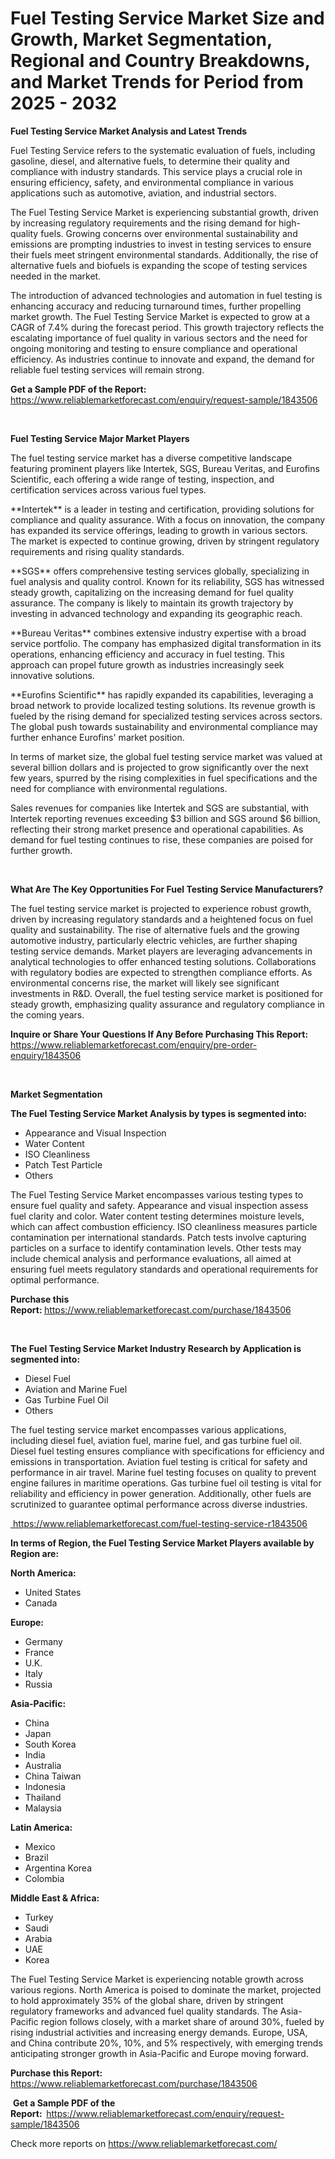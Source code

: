 <p><h1>Fuel Testing Service Market Size and Growth, Market Segmentation, Regional and Country Breakdowns, and Market Trends for Period from 2025 -  2032</h1></p><p><strong>Fuel Testing Service Market Analysis and Latest Trends</strong></p>
<p><p>Fuel Testing Service refers to the systematic evaluation of fuels, including gasoline, diesel, and alternative fuels, to determine their quality and compliance with industry standards. This service plays a crucial role in ensuring efficiency, safety, and environmental compliance in various applications such as automotive, aviation, and industrial sectors.</p><p>The Fuel Testing Service Market is experiencing substantial growth, driven by increasing regulatory requirements and the rising demand for high-quality fuels. Growing concerns over environmental sustainability and emissions are prompting industries to invest in testing services to ensure their fuels meet stringent environmental standards. Additionally, the rise of alternative fuels and biofuels is expanding the scope of testing services needed in the market.</p><p>The introduction of advanced technologies and automation in fuel testing is enhancing accuracy and reducing turnaround times, further propelling market growth. The Fuel Testing Service Market is expected to grow at a CAGR of 7.4% during the forecast period. This growth trajectory reflects the escalating importance of fuel quality in various sectors and the need for ongoing monitoring and testing to ensure compliance and operational efficiency. As industries continue to innovate and expand, the demand for reliable fuel testing services will remain strong.</p></p>
<p><strong>Get a Sample PDF of the Report:&nbsp;</strong> <a href="https://www.reliablemarketforecast.com/enquiry/request-sample/1843506?utm_campaign=3323&utm_medium=2&utm_source=Github&utm_content=ia&utm_term=11032025&utm_id=fuel-testing-service">https://www.reliablemarketforecast.com/enquiry/request-sample/1843506</a></p>
<p>&nbsp;</p>
<p><strong>Fuel Testing Service Major Market Players</strong></p>
<p><p>The fuel testing service market has a diverse competitive landscape featuring prominent players like Intertek, SGS, Bureau Veritas, and Eurofins Scientific, each offering a wide range of testing, inspection, and certification services across various fuel types.</p><p>**Intertek** is a leader in testing and certification, providing solutions for compliance and quality assurance. With a focus on innovation, the company has expanded its service offerings, leading to growth in various sectors. The market is expected to continue growing, driven by stringent regulatory requirements and rising quality standards.</p><p>**SGS** offers comprehensive testing services globally, specializing in fuel analysis and quality control. Known for its reliability, SGS has witnessed steady growth, capitalizing on the increasing demand for fuel quality assurance. The company is likely to maintain its growth trajectory by investing in advanced technology and expanding its geographic reach.</p><p>**Bureau Veritas** combines extensive industry expertise with a broad service portfolio. The company has emphasized digital transformation in its operations, enhancing efficiency and accuracy in fuel testing. This approach can propel future growth as industries increasingly seek innovative solutions.</p><p>**Eurofins Scientific** has rapidly expanded its capabilities, leveraging a broad network to provide localized testing solutions. Its revenue growth is fueled by the rising demand for specialized testing services across sectors. The global push towards sustainability and environmental compliance may further enhance Eurofins' market position.</p><p>In terms of market size, the global fuel testing service market was valued at several billion dollars and is projected to grow significantly over the next few years, spurred by the rising complexities in fuel specifications and the need for compliance with environmental regulations.</p><p>Sales revenues for companies like Intertek and SGS are substantial, with Intertek reporting revenues exceeding $3 billion and SGS around $6 billion, reflecting their strong market presence and operational capabilities. As demand for fuel testing continues to rise, these companies are poised for further growth.</p></p>
<p>&nbsp;</p>
<p><strong>What Are The Key Opportunities For Fuel Testing Service Manufacturers?</strong></p>
<p><p>The fuel testing service market is projected to experience robust growth, driven by increasing regulatory standards and a heightened focus on fuel quality and sustainability. The rise of alternative fuels and the growing automotive industry, particularly electric vehicles, are further shaping testing service demands. Market players are leveraging advancements in analytical technologies to offer enhanced testing solutions. Collaborations with regulatory bodies are expected to strengthen compliance efforts. As environmental concerns rise, the market will likely see significant investments in R&D. Overall, the fuel testing service market is positioned for steady growth, emphasizing quality assurance and regulatory compliance in the coming years.</p></p>
<p><strong>Inquire or Share Your Questions If Any Before Purchasing This Report:</strong> <a href="https://www.reliablemarketforecast.com/enquiry/pre-order-enquiry/1843506?utm_campaign=3323&utm_medium=2&utm_source=Github&utm_content=ia&utm_term=11032025&utm_id=fuel-testing-service">https://www.reliablemarketforecast.com/enquiry/pre-order-enquiry/1843506</a></p>
<p>&nbsp;</p>
<p><strong>Market Segmentation</strong></p>
<p><strong>The Fuel Testing Service Market Analysis by types is segmented into:</strong></p>
<p><ul><li>Appearance and Visual Inspection</li><li>Water Content</li><li>ISO Cleanliness</li><li>Patch Test Particle</li><li>Others</li></ul></p>
<p><p>The Fuel Testing Service Market encompasses various testing types to ensure fuel quality and safety. Appearance and visual inspection assess fuel clarity and color. Water content testing determines moisture levels, which can affect combustion efficiency. ISO cleanliness measures particle contamination per international standards. Patch tests involve capturing particles on a surface to identify contamination levels. Other tests may include chemical analysis and performance evaluations, all aimed at ensuring fuel meets regulatory standards and operational requirements for optimal performance.</p></p>
<p><strong>Purchase this Report:&nbsp;</strong><a href="https://www.reliablemarketforecast.com/purchase/1843506?utm_campaign=3323&utm_medium=2&utm_source=Github&utm_content=ia&utm_term=11032025&utm_id=fuel-testing-service">https://www.reliablemarketforecast.com/purchase/1843506</a></p>
<p>&nbsp;</p>
<p><strong>The Fuel Testing Service Market Industry Research by Application is segmented into:</strong></p>
<p><ul><li>Diesel Fuel</li><li>Aviation and Marine Fuel</li><li>Gas Turbine Fuel Oil</li><li>Others</li></ul></p>
<p><p>The fuel testing service market encompasses various applications, including diesel fuel, aviation fuel, marine fuel, and gas turbine fuel oil. Diesel fuel testing ensures compliance with specifications for efficiency and emissions in transportation. Aviation fuel testing is critical for safety and performance in air travel. Marine fuel testing focuses on quality to prevent engine failures in maritime operations. Gas turbine fuel oil testing is vital for reliability and efficiency in power generation. Additionally, other fuels are scrutinized to guarantee optimal performance across diverse industries.</p></p>
<p><a href="https://www.reliablemarketforecast.com/fuel-testing-service-r1843506?utm_campaign=3323&utm_medium=2&utm_source=Github&utm_content=ia&utm_term=11032025&utm_id=fuel-testing-service">&nbsp;https://www.reliablemarketforecast.com/fuel-testing-service-r1843506</a></p>
<p><strong>In terms of Region, the Fuel Testing Service Market Players available by Region are:</strong></p>
<p>
    <p> <strong> North America: </strong>
        <ul>
            <li>United States</li>
            <li>Canada</li>
        </ul>
        </p> 
    <p> <strong> Europe: </strong>
        <ul>
            <li>Germany</li>
            <li>France</li>
            <li>U.K.</li>
            <li>Italy</li>
            <li>Russia</li>
        </ul>
        </p> 
    <p> <strong> Asia-Pacific: </strong>
        <ul>
            <li>China</li>
            <li>Japan</li>
            <li>South Korea</li>
            <li>India</li>
            <li>Australia</li>
            <li>China Taiwan</li>
            <li>Indonesia</li>
            <li>Thailand</li>
            <li>Malaysia</li>
        </ul>
        </p> 
    <p> <strong> Latin America: </strong>
        <ul>
            <li>Mexico</li>
            <li>Brazil</li>
            <li>Argentina Korea</li>
            <li>Colombia</li>
        </ul>
        </p> 
    <p> <strong> Middle East & Africa: </strong>
        <ul>
            <li>Turkey</li>
            <li>Saudi</li>
            <li>Arabia</li>
            <li>UAE</li>
            <li>Korea</li>
        </ul>
    </p>
    </p>
<p><p>The Fuel Testing Service Market is experiencing notable growth across various regions. North America is poised to dominate the market, projected to hold approximately 35% of the global share, driven by stringent regulatory frameworks and advanced fuel quality standards. The Asia-Pacific region follows closely, with a market share of around 30%, fueled by rising industrial activities and increasing energy demands. Europe, USA, and China contribute 20%, 10%, and 5% respectively, with emerging trends anticipating stronger growth in Asia-Pacific and Europe moving forward.</p></p>
<p><strong>Purchase this Report: </strong><a href="https://www.reliablemarketforecast.com/purchase/1843506?utm_campaign=3323&utm_medium=2&utm_source=Github&utm_content=ia&utm_term=11032025&utm_id=fuel-testing-service">https://www.reliablemarketforecast.com/purchase/1843506</a></p>
<p>&nbsp;<strong>Get a Sample PDF of the Report:&nbsp;&nbsp;</strong><a href="https://www.reliablemarketforecast.com/enquiry/request-sample/1843506?utm_campaign=3323&utm_medium=2&utm_source=Github&utm_content=ia&utm_term=11032025&utm_id=fuel-testing-service">https://www.reliablemarketforecast.com/enquiry/request-sample/1843506</a></p>
<p><strong></strong></p>
<p>Check more reports on <a href="https://www.reliablemarketforecast.com/?utm_campaign=3323&utm_medium=2&utm_source=Github&utm_content=ia&utm_term=11032025&utm_id=fuel-testing-service">https://www.reliablemarketforecast.com/</a></p>
